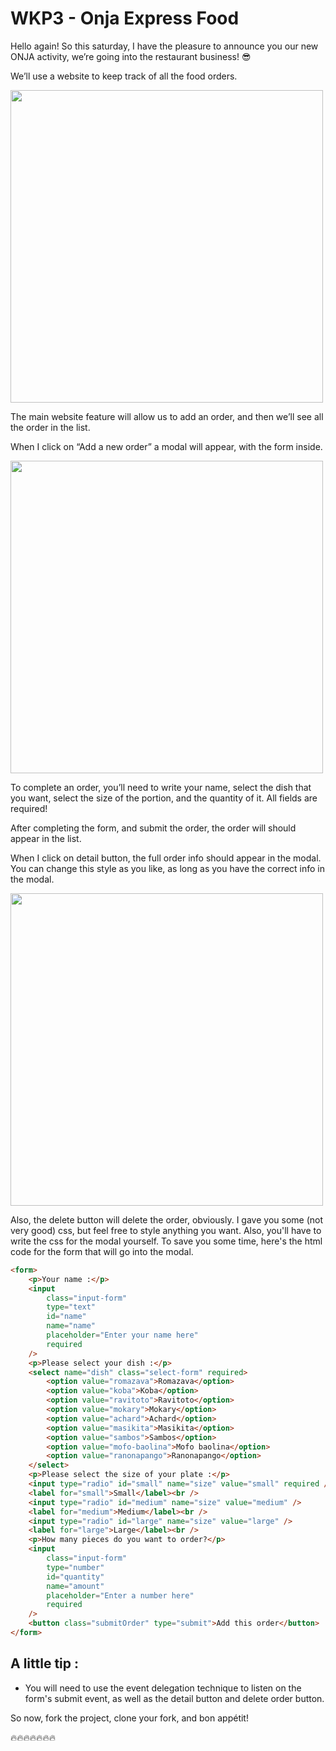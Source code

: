 # WKP3 - Onja Express Food

Hello again!
So this saturday, I have the pleasure to announce you our new ONJA activity, we’re going into the restaurant business! 😎

We’ll use a website to keep track of all the food orders.

<img src="./images/1.png" alt="" width="500"/>

The main website feature will allow us to add an order, and then we’ll see all the order in the list.

When I click on “Add a new order” a modal will appear, with the form inside.

<img src="./images/2.png" alt="" width="500"/>

To complete an order, you’ll need to write your name, select the dish that you want, select the size of the portion, and the quantity of it.
All fields are required!

After completing the form, and submit the order, the order will should appear in the list.

When I click on detail button, the full order info should appear in the modal. You can change this style as you like, as long as you have the correct info in the modal.

<img src="./images/3.png" alt="" width="500"/>

Also, the delete button will delete the order, obviously.
I gave you some (not very good) css, but feel free to style anything you want. Also, you'll have to write the css for the modal yourself.
To save you some time, here's the html code for the form that will go into the modal.

```html
<form>
	<p>Your name :</p>
	<input
		class="input-form"
		type="text"
		id="name"
		name="name"
		placeholder="Enter your name here"
		required
	/>
	<p>Please select your dish :</p>
	<select name="dish" class="select-form" required>
		<option value="romazava">Romazava</option>
		<option value="koba">Koba</option>
		<option value="ravitoto">Ravitoto</option>
		<option value="mokary">Mokary</option>
		<option value="achard">Achard</option>
		<option value="masikita">Masikita</option>
		<option value="sambos">Sambos</option>
		<option value="mofo-baolina">Mofo baolina</option>
		<option value="ranonapango">Ranonapango</option>
	</select>
	<p>Please select the size of your plate :</p>
	<input type="radio" id="small" name="size" value="small" required />
	<label for="small">Small</label><br />
	<input type="radio" id="medium" name="size" value="medium" />
	<label for="medium">Medium</label><br />
	<input type="radio" id="large" name="size" value="large" />
	<label for="large">Large</label><br />
	<p>How many pieces do you want to order?</p>
	<input
		class="input-form"
		type="number"
		id="quantity"
		name="amount"
		placeholder="Enter a number here"
		required
	/>
	<button class="submitOrder" type="submit">Add this order</button>
</form>
```

## A little tip :

-   You will need to use the event delegation technique to listen on the form's submit event, as well as the detail button and delete order button.

So now, fork the project, clone your fork, and bon appétit!

🔥🔥🔥🔥🔥🔥🔥
